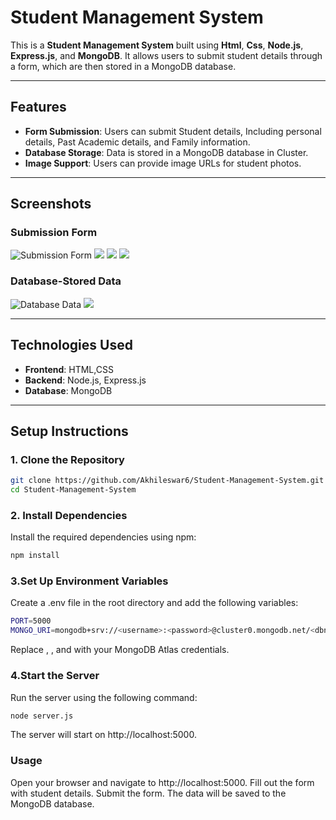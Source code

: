 # Student Management System

This is a **Student Management System** built using **Html**, **Css**, **Node.js**, **Express.js**, and **MongoDB**. It allows users to submit student details through a form, which are then stored in a MongoDB database.

---

## Features

- **Form Submission**: Users can submit Student details, Including personal details, Past Academic details, and Family information.
- **Database Storage**: Data is stored in a MongoDB database in Cluster.
- **Image Support**: Users can provide image URLs for student photos.

---

## Screenshots

### Submission Form
![Submission Form](https://github.com/Akhileswar6/Student-Project/blob/bc53a96a8c93f9b1a009d0cafb82c90460ec36cd/images/Screenshot%202025-02-23%20120047.png)
![](https://github.com/Akhileswar6/Student-Project/blob/53418b286d317c01897c45a81413bb3d2e95e5fd/images/Screenshot%202025-02-23%20120203.png)
![](https://github.com/Akhileswar6/Student-Project/blob/5865e320af3375f070ff4e1713b9b1742a297db5/images/Screenshot%202025-02-23%20120236.png)
![](https://github.com/Akhileswar6/Student-Project/blob/be3e7cedd150f1dd20d8797e3af052b0024c2487/images/Screenshot%202025-02-23%20120352.png)

### Database-Stored Data
![Database Data](https://github.com/Akhileswar6/Student-Project/blob/6320c2d01a39af0f48751fb307d33c0a21d3bfee/images/Screenshot%202025-02-23%20120710.png)
![](https://github.com/Akhileswar6/Student-Project/blob/695f7eb8bf9a222cb9998bea204e1c4fa246a50b/images/Screenshot%202025-02-23%20120856.png)

---

## Technologies Used

- **Frontend**: HTML,CSS
- **Backend**: Node.js, Express.js
- **Database**: MongoDB

---

## Setup Instructions

### 1. Clone the Repository

```bash
git clone https://github.com/Akhileswar6/Student-Management-System.git
cd Student-Management-System
```
### 2. Install Dependencies
Install the required dependencies using npm:

```bash
npm install
```

### 3.Set Up Environment Variables
Create a .env file in the root directory and add the following variables:

```bash
PORT=5000
MONGO_URI=mongodb+srv://<username>:<password>@cluster0.mongodb.net/<dbname>?retryWrites=true&w=majority
```
Replace <username>, <password>, and <dbname> with your MongoDB Atlas credentials.

### 4.Start the Server
Run the server using the following command:

```bash
node server.js
```
The server will start on http://localhost:5000.

### Usage
Open your browser and navigate to http://localhost:5000.
Fill out the form with student details.
Submit the form.
The data will be saved to the MongoDB database.












